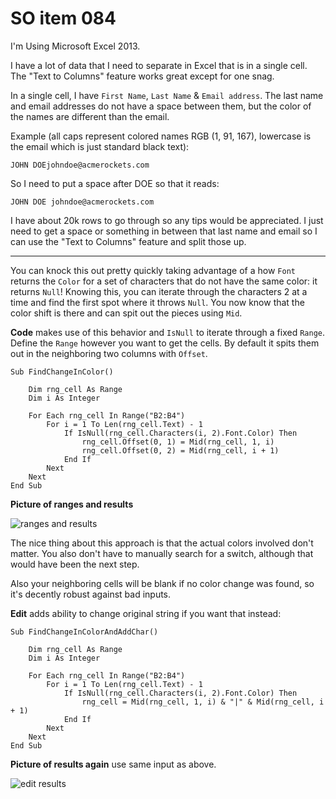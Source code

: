 # SO item 084
I'm Using Microsoft Excel 2013.

I have a lot of data that I need to separate in Excel that is in a single cell. The "Text to Columns" feature works great except for one snag.

In a single cell, I have `First Name`, `Last Name` & `Email address`. The last name and email addresses do not have a space between them, but the color of the names are different than the email.

Example (all caps represent colored names RGB (1, 91, 167), lowercase is the email which is just standard black text):

```
JOHN DOEjohndoe@acmerockets.com

```

So I need to put a space after DOE so that it reads:

```
JOHN DOE johndoe@acmerockets.com

```

I have about 20k rows to go through so any tips would be appreciated. I just need to get a space or something in between that last name and email so I can use the "Text to Columns" feature and split those up.

----

You can knock this out pretty quickly taking advantage of a how `Font` returns the `Color` for a set of characters that do not have the same color: it returns `Null`! Knowing this, you can iterate through the characters 2 at a time and find the first spot where it throws `Null`. You now know that the color shift is there and can spit out the pieces using `Mid`.

**Code** makes use of this behavior and `IsNull` to iterate through a fixed `Range`. Define the `Range` however you want to get the cells. By default it spits them out in the neighboring two columns with `Offset`.

```
Sub FindChangeInColor()

    Dim rng_cell As Range
    Dim i As Integer

    For Each rng_cell In Range("B2:B4")
        For i = 1 To Len(rng_cell.Text) - 1
            If IsNull(rng_cell.Characters(i, 2).Font.Color) Then
                rng_cell.Offset(0, 1) = Mid(rng_cell, 1, i)
                rng_cell.Offset(0, 2) = Mid(rng_cell, i + 1)
            End If
        Next
    Next
End Sub

```

**Picture of ranges and results**

![ranges and results](https://i.stack.imgur.com/UAygx.png)

The nice thing about this approach is that the actual colors involved don't matter. You also don't have to manually search for a switch, although that would have been the next step.

Also your neighboring cells will be blank if no color change was found, so it's decently robust against bad inputs.

**Edit** adds ability to change original string if you want that instead:

```
Sub FindChangeInColorAndAddChar()

    Dim rng_cell As Range
    Dim i As Integer

    For Each rng_cell In Range("B2:B4")
        For i = 1 To Len(rng_cell.Text) - 1
            If IsNull(rng_cell.Characters(i, 2).Font.Color) Then
                rng_cell = Mid(rng_cell, 1, i) & "|" & Mid(rng_cell, i + 1)
            End If
        Next
    Next
End Sub

```

**Picture of results again** use same input as above.

![edit results](https://i.stack.imgur.com/Ku9Uu.png)
